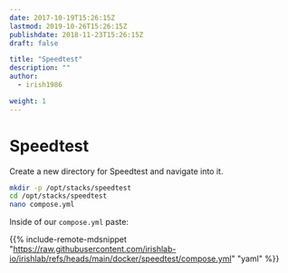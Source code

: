 ```yaml
---
date: 2017-10-19T15:26:15Z
lastmod: 2019-10-26T15:26:15Z
publishdate: 2018-11-23T15:26:15Z
draft: false

title: "Speedtest"
description: ""
author:
  - irish1986

weight: 1
---
```


# Speedtest

Create a new directory for Speedtest and navigate into it.

```bash
mkdir -p /opt/stacks/speedtest
cd /opt/stacks/speedtest
nano compose.yml
```

Inside of our `compose.yml` paste:

{{% include-remote-mdsnippet "https://raw.githubusercontent.com/irishlab-io/irishlab/refs/heads/main/docker/speedtest/compose.yml" "yaml" %}}
